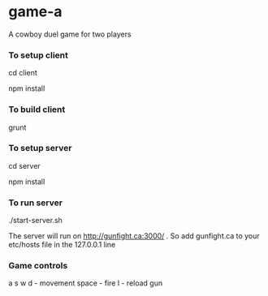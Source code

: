 game-a
======

A cowboy duel game for two players


### To setup client

cd client

npm install

### To build client

grunt

### To setup server

cd server

npm install

### To run server

./start-server.sh

The server will run on http://gunfight.ca:3000/ .
So add gunfight.ca to your etc/hosts file in the 127.0.0.1 line


### Game controls

a s w d - movement
space - fire
l - reload gun